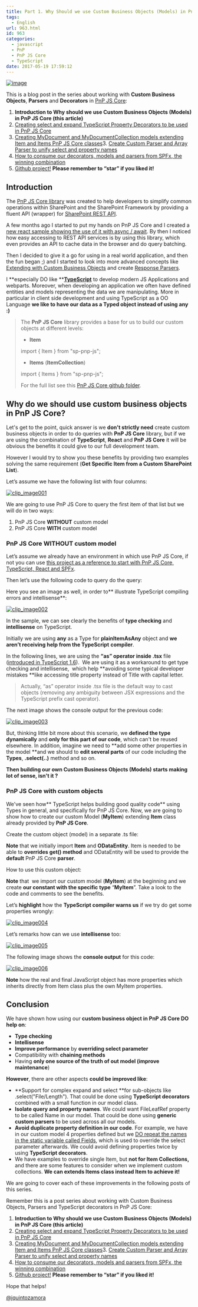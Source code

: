 ```yaml
---
title: Part 1. Why Should we use Custom Business Objects (Models) in PnP JS Core
tags:
  - English
url: 963.html
id: 963
categories:
  - javascript
  - PnP
  - PnP JS Core
  - TypeScript
date: 2017-05-19 17:59:12
---
```


[![image](https://blog.josequinto.com/wp-content/uploads/2017/05/image_thumb-2.png "image")](https://blog.josequinto.com/wp-content/uploads/2017/05/image-2.png)

This is a blog post in the series about working with **Custom Business Objects**, **Parsers** and **Decorators** in [PnP JS Core](https://github.com/SharePoint/PnP-JS-Core):

1.  **Introduction to Why should we use Custom Business Objects (Models) in PnP JS Core (this article)**
2.  [Creating select and expand TypeScript Property Decorators to be used in PnP JS Core](https://blog.josequinto.com/2017/05/29/creating-select-and-expand-typescript-property-decorators-to-be-used-in-pnp-js-core/) <li>[Creating MyDocument and MyDocumentCollection models extending Item and Items PnP JS Core classes](https://blog.josequinto.com/2017/06/15/creating-mydocument-and-mydocumentcollection-models-extending-item-and-items-pnp-js-core-classes/)3.  [Create Custom Parser and Array Parser to unify select and property names](https://blog.josequinto.com/2017/06/28/create-custom-parser-and-array-parser-to-generate-query-and-property-names-in-pnp-js-core/)
4.  [How to consume our decorators, models and parsers from SPFx, the winning combination](https://blog.josequinto.com/2017/06/28/how-to-consume-our-decorators-models-and-parsers-from-spfx-the-winning-combination/) <li>[Github project!](https://github.com/jquintozamora/spfx-react-sp-pnp-js-property-decorators) **Please remember to “star” if you liked it!**

## Introduction

The [PnP JS Core library](https://github.com/SharePoint/PnP-JS-Core) was created to help developers to simplify common operations within SharePoint and the SharePoint Framework by providing a fluent API (wrapper) for [SharePoint REST API](https://dev.office.com/sharepoint/docs/apis/rest/get-to-know-the-sharepoint-rest-service).

A few months ago I started to put my hands on PnP JS Core and I created a [new react sample showing the use of it with async / await](https://github.com/SharePoint/sp-dev-fx-webparts/tree/master/samples/react-async-await-sp-pnp-js). By then I noticed how easy accessing to REST API services is by using this library, which even provides an API to cache data in the browser and do query batching.

Then I decided to give it a go for using in a real world application, and then the fun began ;) and I started to look into more advanced concepts like [Extending with Custom Business Objects](https://github.com/SharePoint/PnP-JS-Core/wiki/Extending-with-Custom-Business-Objects) and create [Response Parsers](https://github.com/SharePoint/PnP-JS-Core/wiki/Response-Parsers).

I **especially DO like **[**TypeScript**](https://www.typescriptlang.org/) to develop modern JS Applications and webparts. Moreover, when developing an application we often have defined entities and models representing the data we are manipulating. More in particular in client side development and using TypeScript as a OO Language **we like to have our data as a Typed object instead of using any :)**

> The **PnP JS Core** library provides a base for us to build our custom objects at different levels:
> 
> *   **Item**
> 
> import { Item } from "sp-pnp-js";
> 
> *   **Items** (**ItemCollection**)
> 
> import { Items } from "sp-pnp-js";
> 
> For the full list see this [PnP JS Core github folder](https://github.com/SharePoint/PnP-JS-Core/tree/master/src/sharepoint).

## Why do we should use custom business objects in PnP JS Core?

Let's get to the point, quick answer is we **don't strictly need** create custom business objects in order to do queries with **PnP JS Core** library, but if we are using the combination of **TypeScript**, **React** and **PnP JS Core** it will be obvious the benefits it could give to our full development team.

However I would try to show you these benefits by providing two examples solving the same requirement (**Get Specific Item from a Custom SharePoint List**).

Let’s assume we have the following list with four columns:

[![clip_image001](https://blog.josequinto.com/wp-content/uploads/2017/05/clip_image001_thumb.png "clip_image001")](https://blog.josequinto.com/wp-content/uploads/2017/05/clip_image001.png)

We are going to use PnP JS Core to query the first item of that list but we will do in two ways:

1.  PnP JS Core **WITHOUT** custom model
2.  PnP JS Core **WITH** custom model

### PnP JS Core WITHOUT custom model

Let’s assume we already have an environment in which use PnP JS Core, if not you can use [this project as a reference to start with PnP JS Core, TypeScript, React and SPFx](https://github.com/SharePoint/sp-dev-fx-webparts/tree/master/samples/react-async-await-sp-pnp-js).

Then let’s use the following code to query do the query:

<script src="https://gist.github.com/jquintozamora/3d06e687c4ce98b2be5f5d1eed8e0b85.js"></script>

Here you see an image as well, in order to** illustrate TypeScript compiling errors and intellisense**:

[![clip_image002](https://blog.josequinto.com/wp-content/uploads/2017/05/clip_image002_thumb.png "clip_image002")](https://blog.josequinto.com/wp-content/uploads/2017/05/clip_image002.png)

In the sample, we can see clearly the benefits of **type checking** and **intellisense** on TypeScript.

Initially we are using **any** as a Type for **plainItemAsAny** object and **we aren’t receiving help from the TypeScript** **compiler**.

In the following lines, we are using the **“as” operator inside .tsx** file ([introduced in TypeScript 1.6](https://www.typescriptlang.org/docs/handbook/release-notes/typescript-1-6.html)).&nbsp; We are using it as a workaround to get type checking and intellisense,&nbsp; which help **avoiding some typical developer mistakes **like accessing title property instead of Title with capital letter.

> Actually, “as” operator inside .tsx file is the default way to cast objects (removing any ambiguity between JSX expressions and the TypeScript prefix cast operator).

The next image shows the console output for the previous code:

[![clip_image003](https://blog.josequinto.com/wp-content/uploads/2017/05/clip_image003_thumb.png "clip_image003")](https://blog.josequinto.com/wp-content/uploads/2017/05/clip_image003.png)

But, thinking little bit more about this scenario, we **defined the type dynamically** and **only for this part of our code**, which can't be reused elsewhere. In addition, imagine we need to **add some other properties in the model **and we should to **edit several parts** of our code including the **Types**, **.select(..)** method and so on.

**Then building our own Custom Business Objects (Models) starts making lot of sense, isn't it ?**

### PnP JS Core with custom objects

We've seen how** TypeScript helps building good quality code** using Types in general, and specifically for PnP JS Core. Now, we are going to show how to create our custom Model (**MyItem**) extending **Item** class already provided by **PnP JS Core**.

Create the custom object (model) in a separate .ts file:

<script src="https://gist.github.com/jquintozamora/43d61763771078d72a81890a63605ebc.js"></script>

**Note** that we initially import **Item** and **ODataEntity**. Item is needed to be able to **overrides get() method** and ODataEntity will be used to provide the **default** PnP JS Core **parser**.

How to use this custom object:

<script src="https://gist.github.com/jquintozamora/8e0730096fa2de82b341fc8fe1acb2e3.js"></script>

**Note** that&nbsp; we import our custom model (**MyItem**) at the beginning and we create **our constant with the specific type** “**MyItem**”. Take a look to the code and comments to see the benefits.

Let’s **highlight** how the **TypeScript compiler warns us** if we try do get some properties wrongly:

[![clip_image004](https://blog.josequinto.com/wp-content/uploads/2017/05/clip_image004_thumb.png "clip_image004")](https://blog.josequinto.com/wp-content/uploads/2017/05/clip_image004.png)

Let’s remarks how can we use **intellisense** too:

[![clip_image005](https://blog.josequinto.com/wp-content/uploads/2017/05/clip_image005_thumb.png "clip_image005")](https://blog.josequinto.com/wp-content/uploads/2017/05/clip_image005.png)

The following image shows the **console output** for this code:

[![clip_image006](https://blog.josequinto.com/wp-content/uploads/2017/05/clip_image006_thumb.png "clip_image006")](https://blog.josequinto.com/wp-content/uploads/2017/05/clip_image006.png)

**Note** how the real and final JavaScript object has more properties which inherits directly from Item class plus the own MyItem properties.

## Conclusion

We have shown how using our **custom business object in PnP JS Core DO help on**:

*   **Type checking**
*   **Intellisense**
*   **Improve performance** by **overriding select parameter**
*   Compatibility with **chaining methods**
*   Having **only one source of the truth of out model (improve maintenance**)

**However**, there are other aspects **could be improved like**:

*   **Support for complex expand and select **for sub-objects like .select("File/Length"). That could be done using **TypeScript decorators** combined with a small function in our model class.
*   **Isolate query and property names**. We could want FileLeafRef property to be called Name in our model. That could be done using **generic custom parsers** to be used across all our models.
*   **Avoid duplicate property definition in our code**. For example, we have in our custom model 4 properties defined but we [DO repeat the names in the static variable called Fields](https://gist.github.com/jquintozamora/43d61763771078d72a81890a63605ebc#file-jq-typescript-pnpjs-customobjectsoriginal-ts-L4), which is used to override the select parameter afterwards. We could avoid defining properties twice by using **TypeScript decorators**.
*   We have examples to override single Item, but **not for Item Collections,** and there are some features to consider when we implement custom collections. **We can extends Items class instead Item to achieve it!**

We are going to cover each of these improvements in the following posts of this series.

Remember this is a post series about working with Custom Business Objects, Parsers and TypeScript decorators in PnP JS Core:

1.  **Introduction to Why should we use Custom Business Objects (Models) in PnP JS Core (this article)**
2.  [Creating select and expand TypeScript Property Decorators to be used in PnP JS Core](https://blog.josequinto.com/2017/05/29/creating-select-and-expand-typescript-property-decorators-to-be-used-in-pnp-js-core/) <li>[Creating MyDocument and MyDocumentCollection models extending Item and Items PnP JS Core classes](https://blog.josequinto.com/2017/06/15/creating-mydocument-and-mydocumentcollection-models-extending-item-and-items-pnp-js-core-classes/)3.  [Create Custom Parser and Array Parser to unify select and property names](https://blog.josequinto.com/2017/06/28/create-custom-parser-and-array-parser-to-generate-query-and-property-names-in-pnp-js-core/)
4.  [How to consume our decorators, models and parsers from SPFx, the winning combination](https://blog.josequinto.com/2017/06/28/how-to-consume-our-decorators-models-and-parsers-from-spfx-the-winning-combination/) <li>[Github project!](https://github.com/jquintozamora/spfx-react-sp-pnp-js-property-decorators) **Please remember to “star” if you liked it!**

Hope that helps!

[@jquintozamora](https://twitter.com/jquintozamora)